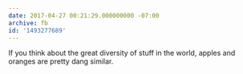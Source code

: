 ```yaml
---
date: 2017-04-27 00:21:29.000000000 -07:00
archive: fb
id: '1493277689'
---
```


If you think about the great diversity of stuff in the world, apples and oranges are pretty dang similar.
